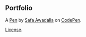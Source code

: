 Portfolio
---------


A [Pen](https://codepen.io/sawadalla/pen/gRwOpy) by [Safa Awadalla](http://codepen.io/sawadalla) on [CodePen](http://codepen.io/).

[License](https://codepen.io/sawadalla/pen/gRwOpy/license).
